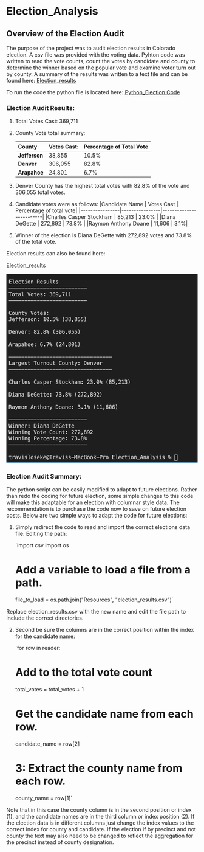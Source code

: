# Election_Analysis

## Overview of the Election Audit
The purpose of the project was to audit election results in Colorado election.  A csv file was provided with the voting data.  Pyhton code was written to read the vote counts, count the votes by candidate and county to determine the winner based on the popular vote and examine voter turn out by county.  A summary of the results was written to a text file and can be found here: 
[Election_results](Analysis/election_analysis.txt)

To run the code the python file is located here:
[Python_Election Code](PyPoll_Challenge.py)
 


### Election Audit Results:

  1) Total Votes Cast: 369,711
  2) County Vote total summary:
    
     |County   | Votes Cast:  | Percentage of Total Vote|
     |-------  |--------------|-------------------------|
     |**Jefferson**| 38,855       |10.5%|
     |**Denver**  | 306,055      |82.8%|
     |**Arapahoe** | 24,801       |6.7%|
    

  3) Denver County has the highest total votes with 82.8% of the vote and 306,055 total votes.

  4) Candidate votes were as follows: 
     |Candidate Name  | Votes Cast     | Percentage of total vote|
     |----------------|----------------|-------------------------|
     |Charles Casper Stockham | 85,213 | 23.0% |
     |Diana DeGette | 272,892 | 73.8% |
     |Raymon Anthony Doane | 11,606 | 3.1%|

  6) Winner of the election is Diana DeGette with 272,892 votes and 73.8% of the total vote.

Election results can also be found here:

[Election_results](Analysis/election_analysis.txt)


![Election results snapshot](Resources/Election_Results_screenshot_Terminal.png)

  


### Election Audit Summary:
The python script can be easily modified to adapt to future elections.  Rather than redo the coding for future election, some simple changes to this code will make this adaptable for an election with columnar style data.  The recommendation is to purchase the code now to save on future election costs.  Below are two simple ways to adapt the code for future elections:  

1) Simply redirect the code to read and import the correct elections data file:
Editing the path:

   `import csv
    import os

    # Add a variable to load a file from a path.
     file_to_load = os.path.join("Resources", "election_results.csv")`

Replace election_results.csv with the new name and edit the file path to include the correct directories.

2) Second be sure the columns are in the correct position within the index for the candidate name:
    
   `for row in reader:

     # Add to the total vote count
      total_votes = total_votes + 1

      # Get the candidate name from each row.
      candidate_name = row[2]

      # 3: Extract the county name from each row.
      county_name = row[1]`
      
      
      
Note that in this case the county column is in the second position or index (1), and the candidate names are in the third column or index position (2).  If the election data is in different columns just change the index values to the correct index for county and candidate.  If the election if by precinct and not county the text may also need to be changed to reflect the aggregation for the precinct instead of county designation.
  

